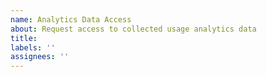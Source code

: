 ```yaml
---
name: Analytics Data Access
about: Request access to collected usage analytics data
title:
labels: ''
assignees: ''
---
```


<!-- Please state why you request access to our analytics data and what you plan to do with it. -->
<!-- Refer to https://github.com/swissmanu/rxjs-debugging-for-vscode/blob/main/ANALYTICS.md for further information. -->
